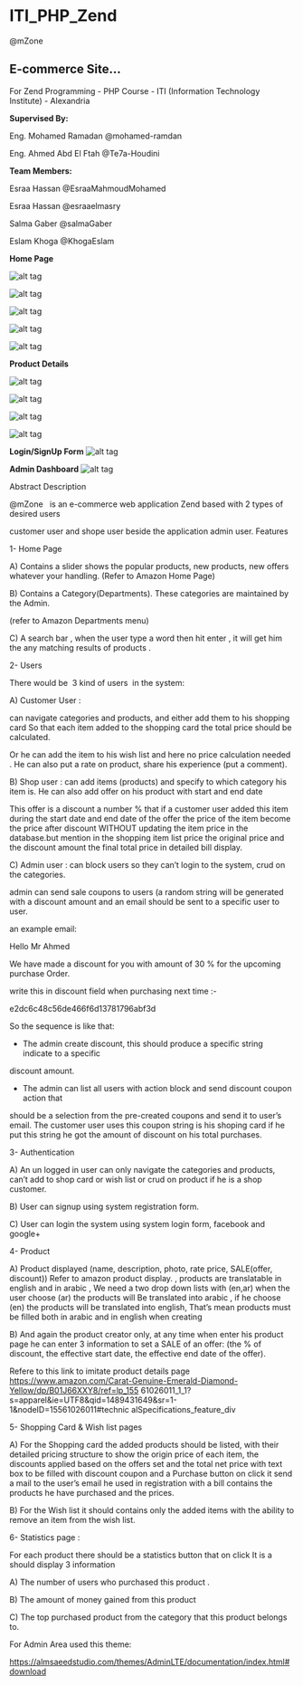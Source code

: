 # ITI_PHP_Zend

@mZone

## E-commerce Site...
For Zend Programming - PHP Course - ITI (Information Technology Institute) - Alexandria

**Supervised By:**

Eng. Mohamed Ramadan 
@mohamed-ramdan

Eng. Ahmed Abd El Ftah
@Te7a-Houdini

**Team Members:** 

Esraa Hassan
@EsraaMahmoudMohamed

Esraa Hassan
@esraaelmasry

Salma Gaber 
@salmaGaber 

Eslam Khoga 
@KhogaEslam 


**Home Page**

![alt tag](https://github.com/KhogaEslam/ITI_PHP_Zend/blob/master/Files/screenshoots/1.png)

![alt tag](https://github.com/KhogaEslam/ITI_PHP_Zend/blob/master/Files/screenshoots/2.png)

![alt tag](https://github.com/KhogaEslam/ITI_PHP_Zend/blob/master/Files/screenshoots/3.png)

![alt tag](https://github.com/KhogaEslam/ITI_PHP_Zend/blob/master/Files/screenshoots/4.png)

![alt tag](https://github.com/KhogaEslam/ITI_PHP_Zend/blob/master/Files/screenshoots/5.png)

**Product Details**

![alt tag](https://github.com/KhogaEslam/ITI_PHP_Zend/blob/master/Files/screenshoots/6.png)

![alt tag](https://github.com/KhogaEslam/ITI_PHP_Zend/blob/master/Files/screenshoots/7.png)

![alt tag](https://github.com/KhogaEslam/ITI_PHP_Zend/blob/master/Files/screenshoots/8.png)

![alt tag](https://github.com/KhogaEslam/ITI_PHP_Zend/blob/master/Files/screenshoots/9.png)


**Login/SignUp Form**
![alt tag](https://github.com/KhogaEslam/ITI_PHP_Zend/blob/master/Files/screenshoots/11.png)

**Admin Dashboard**
![alt tag](https://github.com/KhogaEslam/ITI_PHP_Zend/blob/master/Files/screenshoots/12.png)


Abstract Description

@mZone ​ ​
is an e-commerce web application Zend based with 2 types of desired users

customer user and shope user beside the application admin user.
Features


1- Home Page

A) Contains a slider shows the popular products, new products, new offers whatever your
handling. (Refer to Amazon Home Page)

B) Contains a Category(Departments). These categories are maintained by the Admin.

(refer to Amazon Departments menu)

C) A search bar , when the user type a word then hit enter , it will get him the any matching
results of products .


2- Users

There would be ​ 3 kind of users ​ in the system:

A) Customer User ​: 

can navigate categories and products, and either add them to his
shopping card So that each item added to the shopping card the total price should be
calculated.

Or he can add the item to his wish list and here no price calculation needed ​.
He can also put a rate on product, share his experience (put a comment).

B) Shop user ​: can add items (products) and specify to which category his item is.
He can also add offer on his product with start and end date

This offer is a discount a number % that if a customer user added this item during the
start date and end date of the offer the price of the item become the price after discount
WITHOUT updating the item price in the database.but mention in the shopping item list
price the original price and the discount amount the final total price in detailed bill
display.

C) Admin user ​: can block users so they can’t login to the system, crud on the categories.

admin can send sale coupons to users (a random string will be generated with a
discount amount and an email should be sent to a specific user to user.

an example email:

Hello Mr Ahmed

We have made a discount for you with amount of 30 % for the upcoming purchase
Order.

write this in discount field when purchasing next time :-

e2dc6c48c56de466f6d13781796abf3d

So the sequence is like that:

- The admin create discount, this should produce a specific string indicate to a specific

discount amount.

- The admin can list all users with action block and send discount coupon action that

should be a selection from the pre-created coupons and send it to user’s email.
The customer user uses this coupon string is his shoping card if he put this string he got
the amount of discount on his total purchases.

3- Authentication

A) An un logged in user can only navigate the categories and products, can’t add to shop
card or wish list or crud on product if he is a shop customer.

B) User can signup using system registration form.

C) User can login the system using system login form, facebook and google+


4- Product

A) Product displayed (name, description, photo, rate price, SALE(offer, discount))
Refer to amazon product display. , products are translatable in english and in arabic ,
We need a two drop down lists with (en,ar) when the user choose (ar) the products will
Be translated into arabic , if he choose (en) the products will be translated into english,
That’s mean products must be filled both in arabic and in english when creating

B) And again the product creator only, at any time when enter his product page he can
enter 3 information to set a SALE of an offer:
(the % of discount, the effective start date, the effective end date of the offer).

Refere to this link to imitate product details page
https://www.amazon.com/Carat-Genuine-Emerald-Diamond-Yellow/dp/B01J66XXY8/ref=lp_155
61026011_1_1?s=apparel&ie=UTF8&qid=1489431649&sr=1-1&nodeID=15561026011#technic
alSpecifications_feature_div


5- Shopping Card & Wish list pages

A) For the Shopping card the added products should be listed, with their detailed pricing
structure to show the origin price of each item, the discounts applied based on the offers
set and the total net price with text box to be filled with discount coupon and a Purchase
button on click it send a mail to the user’s email he used in registration with a bill
contains the products he have purchased and the prices.

B) For the Wish list it should contains only the added items with the ability to remove an
item from the wish list.

6- Statistics page ​:

For each product there should be a statistics button that on click It is a should display 3
information

A) The number of users who purchased this product .

B) The amount of money gained from this product

C) The top purchased product from the category that this product belongs to.

For Admin Area used this theme:

https://almsaeedstudio.com/themes/AdminLTE/documentation/index.html#download
